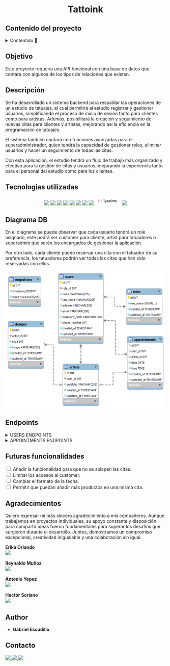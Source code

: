 ######

<h1 align="center"> Tattoink </h1>


## Contenido del proyecto

<details>
  <summary>Contentido 📝</summary>
<ol>
  <a href="#"></a></li>
  <li><a href="#objetivo">Objectivo</a></li>
  <li><a href="#descripción">Descripción</a></li> 
  <li><a href="#tecnologias-utilizadas">Tecnologias utilizadas</a></li>
  <li><a href="#diagrama-db">Diagrama DB</a></li>
  <li><a href="#endpoints">Endpoints</a></li>
  <li><a href="#futuras-funcionalidades">Futuras funcionalidades</a></li>
  <li><a href="#agradecimientos">Agradecimientos</a></li>
  <li><a href="#contacto">Contacto</a></li>
</ol>
</details>

## Objetivo

Este proyecto requería una API funcional con una base de datos que contara con algunos de los tipos de relaciones que existen.

## Descripción

Se ha desarrollado un sistema backend para respaldar las operaciones de un estudio de tatuajes, el cual permitirá al estudio registrar y gestionar usuarios, simplificando el proceso de inicio de sesión tanto para clientes como para artistas. Además, posibilitará la creación y seguimiento de nuevas citas para clientes y artistas, mejorando así la eficiencia en la programación de tatuajes.

El sistema también contará con funciones avanzadas para el superadministrador, quien tendrá la capacidad de gestionar roles, eliminar usuarios y hacer un seguimiento de todas las citas.

Con esta aplicación, el estudio tendrá un flujo de trabajo más organizado y efectivo para la gestión de citas y usuarios, mejorando la experiencia tanto para el personal del estudio como para los clientes.

## Tecnologias utilizadas

<div align="center">

<img src= "https://img.shields.io/badge/typescript-%23007ACC.svg?style=for-the-badge&logo=typescript&logoColor=white"/>
<img src= "https://img.shields.io/badge/mysql-%2300f.svg?style=for-the-badge&logo=mysql&logoColor=white"/>
<img src= "https://img.shields.io/badge/Visual%20Studio%20Code-0078d7.svg?style=for-the-badge&logo=visual-studio-code&logoColor=white"/>
<img src= "https://img.shields.io/badge/git-%23F05033.svg?style=for-the-badge&logo=git&logoColor=white"/>
<img src= "https://img.shields.io/badge/node.js-026E00?style=for-the-badge&logo=node.js&logoColor=white"/>
<img src= "https://img.shields.io/badge/express.js-%23404d59.svg?style=for-the-badge&logo=express&logoColor=%2361DAFB"/>
<img src= "https://img.shields.io/badge/JWT-black?style=for-the-badge&logo=JSON%20web%20tokens"/>
<img src= "https://img.shields.io/badge/NODEMON-%23323330.svg?style=for-the-badge&logo=nodemon&logoColor=%BBDEAD"/>
<img src= "./assets/typeorm.png" style="height: 28px"/>
<img src= "https://img.shields.io/badge/markdown-%23000000.svg?style=for-the-badge&logo=markdown&logoColor=white"/>

 </div>

## Diagrama DB

En el diagrama se puede observar que cada usuario tendrá un role asignado, este podrá ser customer para cliente, artist para tatuadores o superadmin que serán los encargados de gestionar la aplicación.

Por otro lado, cada cliente puede reservar una cita con el tatuador de su preferencia, los tatuadores podrán ver todas las citas que han sido reservadas con ellos.

<div style="text-align: center;">
 <img src= "./assets/diagram.png" style="height: 600"/>
</div>

## Endpoints

<details>
<summary>USERS ENDPOINTS</summary>

- USERS

  - REGISTER

          POST http://localhost:3000/api/register

    body:

    ```js
        {
            "name":"Waiter",
            "last_name":"Newis",
            "address":"461 Kim Circle",
            "email":"wnewis2@diigo.com",
            "password_hash":"123456",
            "phone_number":"123456789"
        }
    ```

  - LOGIN

          POST http://localhost:3000/api/login

    body:

    ```js
        {
            "email": "wnewis2@diigo.com",
            "password": "123456"
        }
    ```

  - PROFILE

          GET http://localhost:4000/user/:id

    - Insertamos el ID del user para que nos muestre todos los datos

  - UPDATE

          PATCH http://localhost:3000/api/:id

    body:

    ```js
        {
            "name": "NewUserNew  ",
            "password": "NewPrinces1234@",
            "phone_number": "55555559"
        }
    ```

  - GET ALL ARTISTS

          GET http://localhost:3000/api/artists/list

</details>
<details>
<summary>APPOINTMENTS ENDPOINTS</summary>

- APPOINTMENTS

  - CREATE

          POST http://localhost:3000/api/appointments/newAppointment

    body:

    ```js
        {
            "user_id": "1",
            "date": "2024/03/28",
            "time": "14:00"
        }

    ```

  - UPDATE

          PATCH http://localhost:3000/api/appointments/:id

    body:

    ```js
        {
            "user_id": "1",
            "date": "2024-03-29",
            "time": "14:00"
        }
    ```

  - DELETE

          DELETE http://localhost:3000/api/appointments/:id

    body:

    ```js
        {
           "id": "6"
        }
    ```

  - GET ALL APPOINTMENTS BY USER

          GET http://localhost:4000/appointment/getAllAppointment?skip=10&page=1

  - GET ALL APPOINTMENTS BY WORKER

          GET http://localhost:4000/appointment/getAllArtist?skip=5&page=1

</details>

## Futuras funcionalidades

<input type="checkbox"> Añadir la funcionalidad para que no se solapen las citas.
<br>
<input type="checkbox"> Limitar los accesos al customer.
<br>
<input type="checkbox"> Cambiar el formato de la fecha.
<br>
<input type="checkbox"> Permitir que puedan añadir más productos en una misma cita.

## Agradecimientos

Quiero expresar mi más sincero agradecimiento a mis compañeros. Aunque trabajamos en proyectos individuales, su apoyo constante y disposición para compartir ideas fueron fundamentales para superar los desafíos que surgieron durante el desarrollo. Juntos, demostramos un compromiso excepcional, creatividad inigualable y una colaboración sin igual.

<strong>Erika Orlando</strong><br>
<a href="https://github.com/AkireOrl">
<img src="https://img.shields.io/badge/github-24292F?style=for-the-badge&logo=github&logoColor=red" style="margin-right: 60px;" />
</a>

<strong>Reynaldo Muñoz</strong><br>
<a href="https://github.com/ReynaldoMunozF">
<img src="https://img.shields.io/badge/github-24292F?style=for-the-badge&logo=github&logoColor=white" style="margin-right: 0px;" />
</a>

<strong>Antonio Yepez</strong><br>
<a href="https://github.com/kxlde">
<img src="https://img.shields.io/badge/github-24292F?style=for-the-badge&logo=github&logoColor=white" style="margin-right: 0px;" />
</a>

<strong>Hector Soriano</strong><br>
<a href="https://github.com/HSoriano99">
<img src="https://img.shields.io/badge/github-24292F?style=for-the-badge&logo=github&logoColor=white" style="margin-right: 0px;" />
</a>

## Author

- **Gabriel Escudillo**

## Contacto

<a href = "gabrielescudillo@gmail.com"  target="_blank">
<img src="https://img.shields.io/badge/Gmail-C6362C?style=for-the-badge&logo=gmail&logoColor=white" target="_blank">
</a>
<a href="https://github.com/GabrielEscudillo"  target="_blank">
    <img src= "https://img.shields.io/badge/GitHub-100000?style=for-the-badge&logo=github&logoColor=white"  target="_blank"/>
</a>  
<a href="https://www.linkedin.com/in/gabriel-escudillo-b8b436134/" target="_blank">
<img src="https://img.shields.io/badge/-LinkedIn-%230077B5?style=for-the-badge&logo=linkedin&logoColor=white" target="_blank" >
</a>
